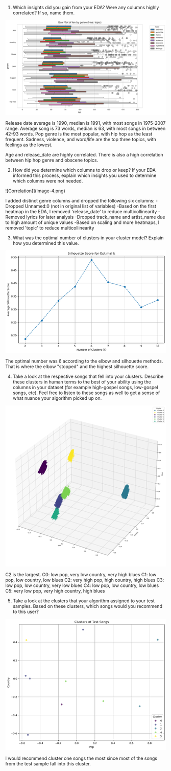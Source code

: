1. Which insights did you gain from your EDA? Were any columns highly correlated? If so, name them.

![Multivariate](image-5.png)

Release date average is 1990, median is 1991, with most songs in 1975-2007 range. Average song is 73 words, median is 63, with most songs in between 42-93 words. Pop genre is the most popular, with hip hop as the least frequent. Sadness, violence, and word/life are the top three topics, with feelings as the lowest. 

Age and release_date are highly correlated. There is also a high correlation between hip hop genre and obscene topics.

2. How did you determine which columns to drop or keep? If your EDA informed this process, explain which insights you used to determine which columns were not needed. 

![Correlation]](image-4.png)

I added distinct genre columns and dropped the following six columns:
-Dropped Unnamed:0 (not in original list of variables)
-Based on the first heatmap in the EDA, I removed 'release_date' to reduce multicollinearity
-Removed lyrics for later analysis
-Dropped track_name and artist_name due to high amount of unique values
-Based on scaling and more heatmaps, I removed 'topic' to reduce multicollinearity 

3. What was the optimal number of clusters in your cluster model? Explain how you determined this value.

![Silhouette](image-1.png)

The optimal number was 6 according to the elbow and silhouette methods. That is where the elbow "stopped" and the highest silhouette score.

4. Take a look at the respective songs that fell into your clusters. Describe these clusters in human terms to the best of your ability using the columns in your dataset (for example high-gospel songs, low-gospel songs, etc). Feel free to listen to these songs as well to get a sense of what nuance your algorithm picked up on.

![Model](image-3.png)

C2 is the largest.
C0: low pop, very low country, very high blues
C1: low pop, low country, low blues
C2: very high pop, high country, high blues
C3: low pop, low country, very low blues
C4: low pop, low country, low blues
C5: very low pop, very high country, high blues

5. Take a look at the clusters that your algorithm assigned to your test samples. Based on these clusters, which songs would you recommend to this user?

![Test Model](image-2.png)

I would recommend cluster one songs the most since most of the songs from the test sample fall into this cluster.